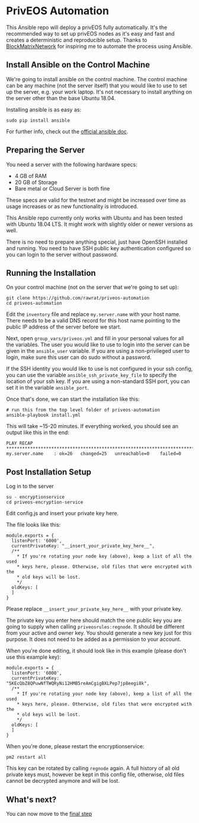 # PrivEOS Automation

This Ansible repo will deploy a privEOS fully automatically. It's the recommended way to set up privEOS nodes as it's easy and fast and creates a deterministic and reproducible setup. Thanks to [BlockMatrixNetwork](https://github.com/BlockMatrixNetwork/eos-mainnet) for inspiring me to automate the process using Ansible.

## Install Ansible on the Control Machine

We're going to install ansible on the control machine. The control machine can be any machine (not the server itself) that you would like to use to set up the server, e.g. your work laptop. It's not necessary to install anything on the server other than the base Ubuntu 18.04.

Installing ansible is as easy as:

```
sudo pip install ansible
```

For further info, check out the [official ansible doc](https://docs.ansible.com/ansible/latest/installation_guide/intro_installation.html#installing-the-control-machine).

## Preparing the Server 
You need a server with the following hardware specs:

* 4 GB of RAM
* 20 GB of Storage
* Bare metal or Cloud Server is both fine

These specs are valid for the testnet and might be increased over time as usage increases or as new functionality is introduced.

This Ansible repo currently only works with Ubuntu and has been tested with Ubuntu 18.04 LTS. It might work with slightly older or newer versions as well. 

There is no need to prepare anything special, just have OpenSSH installed and running. You need to have SSH public key authentication configured so you can login to the server without password. 

## Running the Installation
On your control machine (not on the server that we're going to set up):
    
    git clone https://github.com/rawrat/priveos-automation
    cd priveos-automation
    
Edit the ```inventory``` file and replace ```my.server.name``` with your host name. There needs to be a valid DNS record for this host name pointing to the public IP address of the server before we start.

Next, open ```group_vars/priveos.yml``` and fill in your personal values for all the variables. The user you would like to use to login into the server can be given in the `ansible_user` variable. If you are using a non-privileged user to login, make sure this user can do sudo without a password.

If the SSH identity you would like to use is not configured in your ssh config, you can use the variable ```ansible_ssh_private_key_file``` to specify the location of your ssh key. If you are using a non-standard SSH port, you can set it in the variable ```ansible_port```.

Once that's done, we can start the installation like this:
    
    # run this from the top level folder of priveos-automation 
    ansible-playbook install.yml
    
This will take ~15-20 minutes. If everything worked, you should see an output like this in the end:

```
PLAY RECAP ***********************************************************************************
my.server.name    : ok=26   changed=25   unreachable=0    failed=0 
```

## Post Installation Setup
Log in to the server 

    su - encryptionservice
    cd priveos-encryption-service

Edit config.js and insert your private key here. 

The file looks like this:
```
module.exports = {
  listenPort: '6000',
  currentPrivateKey: "__insert_your_private_key_here__",
  /**
    * If you're rotating your node key (above), keep a list of all the used 
    * keys here, please. Otherwise, old files that were encrypted with the 
    * old keys will be lost.
    */
  oldKeys: [
  ]  
}
```
Please replace ```__insert_your_private_key_here__``` with your private key.

The private key you enter here should match the one public key you are going to supply when calling ```priveosrules:regnode```. It should be different from your active and owner key. You should generate a new key just for this purpose. It does not need to be added as a permission to your account.

When you're done editing, it should look like in this example (please don't use this example key):

```
module.exports = {
  listenPort: '6000',
  currentPrivateKey: "5KEcQbZ8QPuwNfTWQRyNi12HMB5reAmCgigBXLPep7jp8eegi8k",
  /**
    * If you're rotating your node key (above), keep a list of all the used 
    * keys here, please. Otherwise, old files that were encrypted with the 
    * old keys will be lost.
    */
  oldKeys: [
  ]  
}
```

When you're done, please restart the encryptionservice:
  
    pm2 restart all
  

This key can be rotated by calling ```regnode``` again. A full history of all old private keys must, however be kept in this config file, otherwise, old files cannot be decrypted anymore and will be lost. 

## What's next?
You can now move to the [final step](https://github.com/rawrat/privEOS#registering-your-node)
